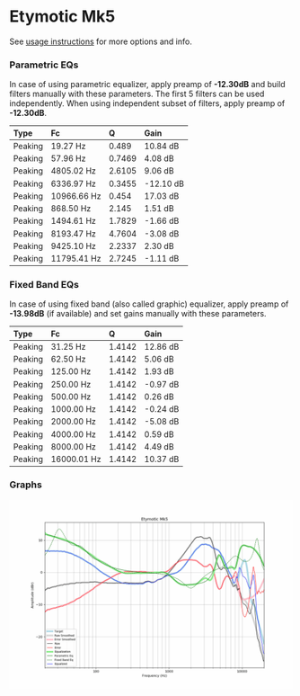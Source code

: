 # Etymotic Mk5
See [usage instructions](https://github.com/jaakkopasanen/AutoEq#usage) for more options and info.

### Parametric EQs
In case of using parametric equalizer, apply preamp of **-12.30dB** and build filters manually
with these parameters. The first 5 filters can be used independently.
When using independent subset of filters, apply preamp of **-12.30dB**.

| Type    | Fc          |      Q | Gain      |
|:--------|:------------|:-------|:----------|
| Peaking | 19.27 Hz    | 0.489  | 10.84 dB  |
| Peaking | 57.96 Hz    | 0.7469 | 4.08 dB   |
| Peaking | 4805.02 Hz  | 2.6105 | 9.06 dB   |
| Peaking | 6336.97 Hz  | 0.3455 | -12.10 dB |
| Peaking | 10966.66 Hz | 0.454  | 17.03 dB  |
| Peaking | 868.50 Hz   | 2.145  | 1.51 dB   |
| Peaking | 1494.61 Hz  | 1.7829 | -1.66 dB  |
| Peaking | 8193.47 Hz  | 4.7604 | -3.08 dB  |
| Peaking | 9425.10 Hz  | 2.2337 | 2.30 dB   |
| Peaking | 11795.41 Hz | 2.7245 | -1.11 dB  |

### Fixed Band EQs
In case of using fixed band (also called graphic) equalizer, apply preamp of **-13.98dB**
(if available) and set gains manually with these parameters.

| Type    | Fc          |      Q | Gain     |
|:--------|:------------|:-------|:---------|
| Peaking | 31.25 Hz    | 1.4142 | 12.86 dB |
| Peaking | 62.50 Hz    | 1.4142 | 5.06 dB  |
| Peaking | 125.00 Hz   | 1.4142 | 1.93 dB  |
| Peaking | 250.00 Hz   | 1.4142 | -0.97 dB |
| Peaking | 500.00 Hz   | 1.4142 | 0.26 dB  |
| Peaking | 1000.00 Hz  | 1.4142 | -0.24 dB |
| Peaking | 2000.00 Hz  | 1.4142 | -5.08 dB |
| Peaking | 4000.00 Hz  | 1.4142 | 0.59 dB  |
| Peaking | 8000.00 Hz  | 1.4142 | 4.49 dB  |
| Peaking | 16000.01 Hz | 1.4142 | 10.37 dB |

### Graphs
![](./Etymotic%20Mk5.png)